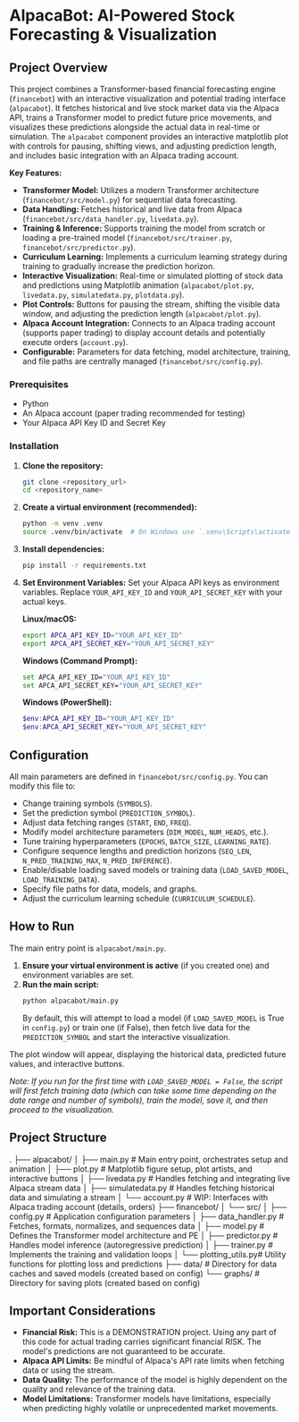 # AlpacaBot: AI-Powered Stock Forecasting & Visualization

## Project Overview

This project combines a Transformer-based financial forecasting engine (`financebot`) with an interactive visualization and potential trading interface (`alpacabot`). It fetches historical and live stock market data via the Alpaca API, trains a Transformer model to predict future price movements, and visualizes these predictions alongside the actual data in real-time or simulation. The `alpacabot` component provides an interactive matplotlib plot with controls for pausing, shifting views, and adjusting prediction length, and includes basic integration with an Alpaca trading account.

**Key Features:**

* **Transformer Model:** Utilizes a modern Transformer architecture (`financebot/src/model.py`) for sequential data forecasting.
* **Data Handling:** Fetches historical and live data from Alpaca (`financebot/src/data_handler.py`, `livedata.py`).
* **Training & Inference:** Supports training the model from scratch or loading a pre-trained model (`financebot/src/trainer.py`, `financebot/src/predictor.py`).
* **Curriculum Learning:** Implements a curriculum learning strategy during training to gradually increase the prediction horizon.
* **Interactive Visualization:** Real-time or simulated plotting of stock data and predictions using Matplotlib animation (`alpacabot/plot.py`, `livedata.py`, `simulatedata.py`, `plotdata.py`).
* **Plot Controls:** Buttons for pausing the stream, shifting the visible data window, and adjusting the prediction length (`alpacabot/plot.py`).
* **Alpaca Account Integration:** Connects to an Alpaca trading account (supports paper trading) to display account details and potentially execute orders (`account.py`).
* **Configurable:** Parameters for data fetching, model architecture, training, and file paths are centrally managed (`financebot/src/config.py`).


### Prerequisites

* Python
* An Alpaca account (paper trading recommended for testing)
* Your Alpaca API Key ID and Secret Key

### Installation

1.  **Clone the repository:**
    ```bash
    git clone <repository_url>
    cd <repository_name>
    ```
2.  **Create a virtual environment (recommended):**
    ```bash
    python -m venv .venv
    source .venv/bin/activate  # On Windows use `.venv\Scripts\activate`
    ```
3.  **Install dependencies:**
    ```bash
    pip install -r requirements.txt
    ```

4.  **Set Environment Variables:**
    Set your Alpaca API keys as environment variables. Replace `YOUR_API_KEY_ID` and `YOUR_API_SECRET_KEY` with your actual keys.

    **Linux/macOS:**
    ```bash
    export APCA_API_KEY_ID="YOUR_API_KEY_ID"
    export APCA_API_SECRET_KEY="YOUR_API_SECRET_KEY"
    ```
    **Windows (Command Prompt):**
    ```bash
    set APCA_API_KEY_ID="YOUR_API_KEY_ID"
    set APCA_API_SECRET_KEY="YOUR_API_SECRET_KEY"
    ```
    **Windows (PowerShell):**
    ```powershell
    $env:APCA_API_KEY_ID="YOUR_API_KEY_ID"
    $env:APCA_API_SECRET_KEY="YOUR_API_SECRET_KEY"
    ```


## Configuration

All main parameters are defined in `financebot/src/config.py`. You can modify this file to:

* Change training symbols (`SYMBOLS`).
* Set the prediction symbol (`PREDICTION_SYMBOL`).
* Adjust data fetching ranges (`START`, `END`, `FREQ`).
* Modify model architecture parameters (`DIM_MODEL`, `NUM_HEADS`, etc.).
* Tune training hyperparameters (`EPOCHS`, `BATCH_SIZE`, `LEARNING_RATE`).
* Configure sequence lengths and prediction horizons (`SEQ_LEN`, `N_PRED_TRAINING_MAX`, `N_PRED_INFERENCE`).
* Enable/disable loading saved models or training data (`LOAD_SAVED_MODEL`, `LOAD_TRAINING_DATA`).
* Specify file paths for data, models, and graphs.
* Adjust the curriculum learning schedule (`CURRICULUM_SCHEDULE`).

## How to Run

The main entry point is `alpacabot/main.py`.

1.  **Ensure your virtual environment is active** (if you created one) and environment variables are set.
2.  **Run the main script:**
    ```bash
    python alpacabot/main.py
    ```
    By default, this will attempt to load a model (if `LOAD_SAVED_MODEL` is True in `config.py`) or train one (if False), then fetch live data for the `PREDICTION_SYMBOL` and start the interactive visualization.

The plot window will appear, displaying the historical data, predicted future values, and interactive buttons.

*Note: If you run for the first time with `LOAD_SAVED_MODEL = False`, the script will first fetch training data (which can take some time depending on the date range and number of symbols), train the model, save it, and then proceed to the visualization.*

## Project Structure
.
├── alpacabot/
│   ├── main.py           # Main entry point, orchestrates setup and animation
│   ├── plot.py           # Matplotlib figure setup, plot artists, and interactive buttons
│   ├── livedata.py       # Handles fetching and integrating live Alpaca stream data
│   ├── simulatedata.py   # Handles fetching historical data and simulating a stream
│   └── account.py        # WIP: Interfaces with Alpaca trading account (details, orders)
├── financebot/
│   └── src/
│       ├── config.py       # Application configuration parameters
│       ├── data_handler.py # Fetches, formats, normalizes, and sequences data
│       ├── model.py        # Defines the Transformer model architecture and PE
│       ├── predictor.py    # Handles model inference (autoregressive prediction)
│       ├── trainer.py      # Implements the training and validation loops
│       └── plotting_utils.py# Utility functions for plotting loss and predictions
├── data/                 # Directory for data caches and saved models (created based on config)
└── graphs/               # Directory for saving plots (created based on config)



## Important Considerations

* **Financial Risk:** This is a DEMONSTRATION project. Using any part of this code for actual trading carries significant financial RISK. The model's predictions are not guaranteed to be accurate.
* **Alpaca API Limits:** Be mindful of Alpaca's API rate limits when fetching data or using the stream.
* **Data Quality:** The performance of the model is highly dependent on the quality and relevance of the training data.
* **Model Limitations:** Transformer models have limitations, especially when predicting highly volatile or unprecedented market movements.